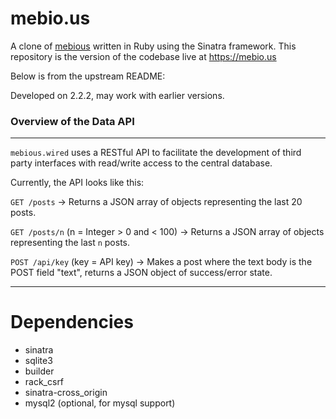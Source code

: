 mebio.us
=============

A clone of [mebious](http://mebious.co.uk) written in Ruby using the Sinatra framework.
This repository is the version of the codebase live at https://mebio.us

Below is from the upstream README:

Developed on 2.2.2, may work with earlier versions.

### Overview of the Data API

-----

`mebious.wired` uses a RESTful API to facilitate the development of
third party interfaces with read/write access to the central database.

Currently, the API looks like this:

`GET /posts` -> Returns a JSON array of objects representing the last 20 posts.

`GET /posts/n` (n = Integer > 0 and < 100) -> Returns a JSON array of objects representing the last `n` posts.

`POST /api/key` (key = API key) -> Makes a post where the text body is the POST field "text", returns a JSON object of success/error state.

----

# Dependencies
- sinatra
- sqlite3 
- builder
- rack_csrf 
- sinatra-cross_origin
- mysql2 (optional, for mysql support)
